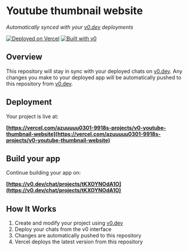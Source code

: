 # Youtube thumbnail website

*Automatically synced with your [v0.dev](https://v0.dev) deployments*

[![Deployed on Vercel](https://img.shields.io/badge/Deployed%20on-Vercel-black?style=for-the-badge&logo=vercel)](https://vercel.com/azuuuuu0301-9918s-projects/v0-youtube-thumbnail-website)
[![Built with v0](https://img.shields.io/badge/Built%20with-v0.dev-black?style=for-the-badge)](https://v0.dev/chat/projects/tKXOYNOdA1O)

## Overview

This repository will stay in sync with your deployed chats on [v0.dev](https://v0.dev).
Any changes you make to your deployed app will be automatically pushed to this repository from [v0.dev](https://v0.dev).

## Deployment

Your project is live at:

**[https://vercel.com/azuuuuu0301-9918s-projects/v0-youtube-thumbnail-website](https://vercel.com/azuuuuu0301-9918s-projects/v0-youtube-thumbnail-website)**

## Build your app

Continue building your app on:

**[https://v0.dev/chat/projects/tKXOYNOdA1O](https://v0.dev/chat/projects/tKXOYNOdA1O)**

## How It Works

1. Create and modify your project using [v0.dev](https://v0.dev)
2. Deploy your chats from the v0 interface
3. Changes are automatically pushed to this repository
4. Vercel deploys the latest version from this repository

